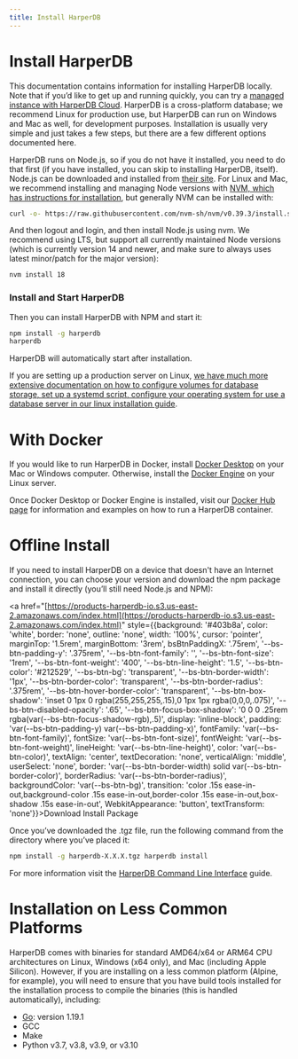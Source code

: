 ```yaml
---
title: Install HarperDB
---
```


# Install HarperDB

This documentation contains information for installing HarperDB locally. Note that if you’d like to get up and running quickly, you can try a [managed instance with HarperDB Cloud](https://studio.harperdb.io/sign-up). HarperDB is a cross-platform database; we recommend Linux for production use, but HarperDB can run on Windows and Mac as well, for development purposes. Installation is usually very simple and just takes a few steps, but there are a few different options documented here.

HarperDB runs on Node.js, so if you do not have it installed, you need to do that first (if you have installed, you can skip to installing HarperDB, itself). Node.js can be downloaded and installed from [their site](https://nodejs.org/). For Linux and Mac, we recommend installing and managing Node versions with [NVM, which has instructions for installation](https://github.com/nvm-sh/nvm), but generally NVM can be installed with:

```bash
curl -o- https://raw.githubusercontent.com/nvm-sh/nvm/v0.39.3/install.sh | bash
```

And then logout and login, and then install Node.js using nvm. We recommend using LTS, but support all currently maintained Node versions (which is currently version 14 and newer, and make sure to always uses latest minor/patch for the major version):

```bash
nvm install 18
```

### Install and Start HarperDB

Then you can install HarperDB with NPM and start it:

```bash
npm install -g harperdb
harperdb
```

HarperDB will automatically start after installation.

If you are setting up a production server on Linux, [we have much more extensive documentation on how to configure volumes for database storage, set up a systemd script, configure your operating system for use a database server in our linux installation guide](./linux).

# With Docker

If you would like to run HarperDB in Docker, install [Docker Desktop](https://docs.docker.com/desktop/) on your Mac or Windows computer. Otherwise, install the [Docker Engine](https://docs.docker.com/engine/install/) on your Linux server.

Once Docker Desktop or Docker Engine is installed, visit our [Docker Hub page](https://hub.docker.com/r/harperdb/harperdb) for information and examples on how to run a HarperDB container.

# Offline Install

If you need to install HarperDB on a device that doesn't have an Internet connection, you can choose your version and download the npm package and install it directly (you’ll still need Node.js and NPM):

<a href="[https://products-harperdb-io.s3.us-east-2.amazonaws.com/index.html](https://products-harperdb-io.s3.us-east-2.amazonaws.com/index.html)" style={{background: '#403b8a', color: 'white', border: 'none', outline: 'none', width: '100%', cursor: 'pointer', marginTop: '1.5rem', marginBottom: '3rem', bsBtnPaddingX: '.75rem', '--bs-btn-padding-y': '.375rem', '--bs-btn-font-family': '', '--bs-btn-font-size': '1rem', '--bs-btn-font-weight': '400', '--bs-btn-line-height': '1.5', '--bs-btn-color': '#212529', '--bs-btn-bg': 'transparent', '--bs-btn-border-width': '1px', '--bs-btn-border-color': 'transparent', '--bs-btn-border-radius': '.375rem', '--bs-btn-hover-border-color': 'transparent', '--bs-btn-box-shadow': 'inset 0 1px 0 rgba(255,255,255,.15),0 1px 1px rgba(0,0,0,.075)', '--bs-btn-disabled-opacity': '.65', '--bs-btn-focus-box-shadow': '0 0 0 .25rem rgba(var(--bs-btn-focus-shadow-rgb),.5)', display: 'inline-block', padding: 'var(--bs-btn-padding-y) var(--bs-btn-padding-x)', fontFamily: 'var(--bs-btn-font-family)', fontSize: 'var(--bs-btn-font-size)', fontWeight: 'var(--bs-btn-font-weight)', lineHeight: 'var(--bs-btn-line-height)', color: 'var(--bs-btn-color)', textAlign: 'center', textDecoration: 'none', verticalAlign: 'middle', userSelect: 'none', border: 'var(--bs-btn-border-width) solid var(--bs-btn-border-color)', borderRadius: 'var(--bs-btn-border-radius)', backgroundColor: 'var(--bs-btn-bg)', transition: 'color .15s ease-in-out,background-color .15s ease-in-out,border-color .15s ease-in-out,box-shadow .15s ease-in-out', WebkitAppearance: 'button', textTransform: 'none'}}>Download Install Package</a>

Once you’ve downloaded the .tgz file, run the following command from the directory where you’ve placed it:

```bash
npm install -g harperdb-X.X.X.tgz harperdb install
```

For more information visit the [HarperDB Command Line Interface](../harperdb-cli) guide.

# Installation on Less Common Platforms

HarperDB comes with binaries for standard AMD64/x64 or ARM64 CPU architectures on Linux, Windows (x64 only), and Mac (including Apple Silicon). However, if you are installing on a less common platform (Alpine, for example), you will need to ensure that you have build tools installed for the installation process to compile the binaries (this is handled automatically), including:

- [Go](https://go.dev/dl/): version 1.19.1
- GCC
- Make
- Python v3.7, v3.8, v3.9, or v3.10
